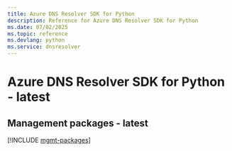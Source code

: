 ```yaml
---
title: Azure DNS Resolver SDK for Python
description: Reference for Azure DNS Resolver SDK for Python
ms.date: 07/02/2025
ms.topic: reference
ms.devlang: python
ms.service: dnsresolver
---
```

# Azure DNS Resolver SDK for Python - latest

## Management packages - latest
[!INCLUDE [mgmt-packages](dns-resolver-mgmt-index.md)]